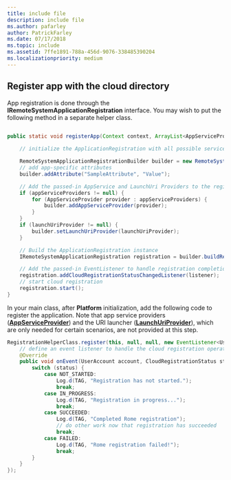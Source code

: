 ```yaml
---
title: include file
description: include file
ms.author: pafarley
author: PatrickFarley
ms.date: 07/17/2018
ms.topic: include
ms.assetid: 7ffe1891-788a-456d-9076-338485390204
ms.localizationpriority: medium
---
```


## Register app with the cloud directory

App registration is done through the **IRemoteSystemApplicationRegistration** interface. You may wish to put the following method in a separate helper class.

```Java

public static void registerApp(Context context, ArrayList<AppServiceProvider> appServiceProviders, LaunchUriProvider launchUriProvider, EventListener<UserAccount, CloudRegistrationStatus> listener) {
    
    // initialize the ApplicationRegistration with all possible services

    RemoteSystemApplicationRegistrationBuilder builder = new RemoteSystemApplicationRegistrationBuilder();
    // add app-specific attributes 
    builder.addAttribute("SampleAttribute", "Value");

    // Add the passed-in AppService and LaunchUri Providers to the registration builder
    if (appServiceProviders != null) {
        for (AppServiceProvider provider : appServiceProviders) {
            builder.addAppServiceProvider(provider);
        }
    }
    if (launchUriProvider != null) {
        builder.setLaunchUriProvider(launchUriProvider);
    }

    // Build the ApplicationRegistration instance
    IRemoteSystemApplicationRegistration registration = builder.buildRegistration();

    // Add the passed-in EventListener to handle registration completion
    registration.addCloudRegistrationStatusChangedListener(listener);
    // start cloud registration
    registration.start();
}
```

In your main class, after **Platform** initialization, add the following code to register the application. Note that app service providers (**[AppServiceProvider](https://docs.microsoft.com/java/api/com.microsoft.connecteddevices.hosting._app_service_provider)**) and the URI launcher (**[LaunchUriProvider](https://docs.microsoft.com/java/api/com.microsoft.connecteddevices.hosting._launch_uri_provider)**), which are only needed for certain scenarios, are not provided at this step.

```Java
RegistrationHelperClass.register(this, null, null, new EventListener<UserAccount, CloudRegistrationStatus>() {
    // define an event listener to handle the cloud registration operation:
    @Override
    public void onEvent(UserAccount account, CloudRegistrationStatus status) {
        switch (status) {
            case NOT_STARTED:
                Log.d(TAG, "Registration has not started.");
                break;
            case IN_PROGRESS:
                Log.d(TAG, "Registration in progress...");
                break;
            case SUCCEEDED:
                Log.d(TAG, "Completed Rome registration");
                // do other work now that registration has succeeded
                break;
            case FAILED:
                Log.d(TAG, "Rome registration failed!");
                break;
        }
    }
});
```
